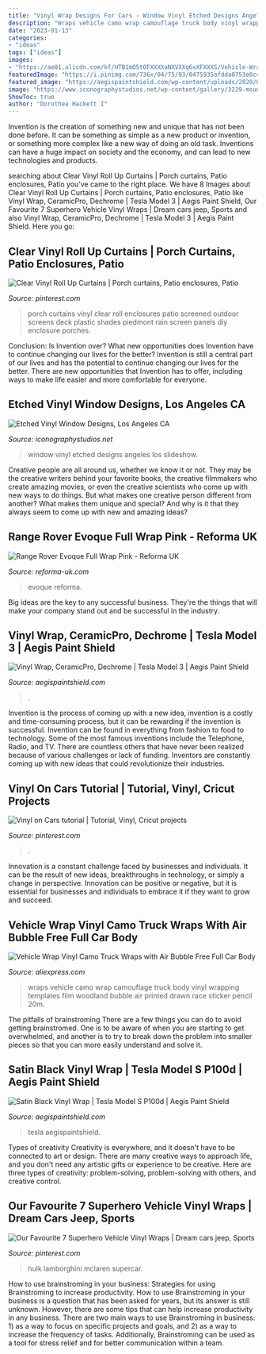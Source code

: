 ```yaml
---
title: "Vinyl Wrap Designs For Cars - Window Vinyl Etched Designs Angeles Los Slideshow"
description: "Wraps vehicle camo wrap camouflage truck body vinyl wrapping templates film woodland bubble air printed drawn race sticker pencil 20m"
date: "2023-01-13"
categories:
- "ideas"
tags: ["ideas"]
images:
- "https://ae01.alicdn.com/kf/HTB1mO5tOFXXXXaNXVXXq6xXFXXXS/Vehicle-Wrap-Vinyl-Camo-Truck-Wraps-with-Air-Bubble-Free-Full-Car-Body-Wrapping-Camouflage-Printed.jpg"
featuredImage: "https://i.pinimg.com/736x/04/75/93/0475935afdda0753e0c4261be50488ef--cricut-vinyls.jpg"
featured_image: "https://aegispaintshield.com/wp-content/uploads/2020/03/E33199D1-51FF-424D-A959-0ECE140D47B4-scaled.jpg"
image: "https://www.iconographystudios.net/wp-content/gallery/3229-mountaingate-window-etch/etched_window_vinyl_26.gif"
ShowToc: true
author: "Dorothea Hackett I"
---
```



Invention is the creation of something new and unique that has not been done before. It can be something as simple as a new product or invention, or something more complex like a new way of doing an old task. Inventions can have a huge impact on society and the economy, and can lead to new technologies and products.

	

		
searching about Clear Vinyl Roll Up Curtains | Porch curtains, Patio enclosures, Patio you've came to the right place. We have 8 Images about Clear Vinyl Roll Up Curtains | Porch curtains, Patio enclosures, Patio like Vinyl Wrap, CeramicPro, Dechrome | Tesla Model 3 | Aegis Paint Shield, Our Favourite 7 Superhero Vehicle Vinyl Wraps | Dream cars jeep, Sports and also Vinyl Wrap, CeramicPro, Dechrome | Tesla Model 3 | Aegis Paint Shield. Here you go:
		
    
## Clear Vinyl Roll Up Curtains | Porch Curtains, Patio Enclosures, Patio

<img loading=lazy src="https://i.pinimg.com/736x/a7/45/43/a745436eba3ad5df78beeb05c0d6ab07--vinyl-roll-porch-curtains.jpg" onerror="this.onerror=null;this.src='https://tse1.mm.bing.net/th?id=OIP.B0C8-DDjFKqFVTJJsTRyggHaJ3&amp;pid=15.1';" alt="Clear Vinyl Roll Up Curtains | Porch curtains, Patio enclosures, Patio">

_Source: pinterest.com_

>porch curtains vinyl clear roll enclosures patio screened outdoor screens deck plastic shades piedmont rain screen panels diy enclosure porches. 

	

Conclusion: Is Invention over? What new opportunities does Invention have to continue changing our lives for the better?
Invention is still a central part of our lives and has the potential to continue changing our lives for the better. There are new opportunities that Invention has to offer, including ways to make life easier and more comfortable for everyone.

    
## Etched Vinyl Window Designs, Los Angeles CA

<img loading=lazy src="https://www.iconographystudios.net/wp-content/gallery/3229-mountaingate-window-etch/etched_window_vinyl_26.gif" onerror="this.onerror=null;this.src='https://tse3.mm.bing.net/th?id=OIP.kOqLKQsOSedgFtFa71GFYgHaFj&amp;pid=15.1';" alt="Etched Vinyl Window Designs, Los Angeles CA">

_Source: iconographystudios.net_

>window vinyl etched designs angeles los slideshow. 

	

Creative people are all around us, whether we know it or not. They may be the creative writers behind your favorite books, the creative filmmakers who create amazing movies, or even the creative scientists who come up with new ways to do things. But what makes one creative person different from another? What makes them unique and special? And why is it that they always seem to come up with new and amazing ideas?

    
## Range Rover Evoque Full Wrap Pink - Reforma UK

<img loading=lazy src="https://reforma-uk.com/wp-content/uploads/2019/11/Range-rover-Evoque-Pink-Wrap_0003_Pink-Range-Rover-Evoque-Wrap_0004_IMG_0348.jpg);" onerror="this.onerror=null;this.src='https://tse3.mm.bing.net/th?id=OIP.mAEFC3SQzmzY-rUy8KzHAwHaE8&amp;pid=15.1';" alt="Range Rover Evoque Full Wrap Pink - Reforma UK">

_Source: reforma-uk.com_

>evoque reforma. 

	

Big ideas are the key to any successful business. They're the things that will make your company stand out and be successful in the industry.

    
## Vinyl Wrap, CeramicPro, Dechrome | Tesla Model 3 | Aegis Paint Shield

<img loading=lazy src="https://aegispaintshield.com/wp-content/uploads/2020/03/E33199D1-51FF-424D-A959-0ECE140D47B4-scaled.jpg" onerror="this.onerror=null;this.src='https://tse2.mm.bing.net/th?id=OIP.FvWMTu1VEASJCXBzZBFguwHaJ4&amp;pid=15.1';" alt="Vinyl Wrap, CeramicPro, Dechrome | Tesla Model 3 | Aegis Paint Shield">

_Source: aegispaintshield.com_

>. 

	

Invention is the process of coming up with a new idea, invention is a costly and time-consuming process, but it can be rewarding if the invention is successful. Invention can be found in everything from fashion to food to technology. Some of the most famous inventions include the Telephone, Radio, and TV. There are countless others that have never been realized because of various challenges or lack of funding. Inventors are constantly coming up with new ideas that could revolutionize their industries.

    
## Vinyl On Cars Tutorial | Tutorial, Vinyl, Cricut Projects

<img loading=lazy src="https://i.pinimg.com/736x/04/75/93/0475935afdda0753e0c4261be50488ef--cricut-vinyls.jpg" onerror="this.onerror=null;this.src='https://tse4.mm.bing.net/th?id=OIP.PhfiKOPUvc7e4HZB0_4S0AHaFj&amp;pid=15.1';" alt="Vinyl on Cars tutorial | Tutorial, Vinyl, Cricut projects">

_Source: pinterest.com_

>. 

	

Innovation is a constant challenge faced by businesses and individuals. It can be the result of new ideas, breakthroughs in technology, or simply a change in perspective. Innovation can be positive or negative, but it is essential for businesses and individuals to embrace it if they want to grow and succeed.

    
## Vehicle Wrap Vinyl Camo Truck Wraps With Air Bubble Free Full Car Body

<img loading=lazy src="https://ae01.alicdn.com/kf/HTB1mO5tOFXXXXaNXVXXq6xXFXXXS/Vehicle-Wrap-Vinyl-Camo-Truck-Wraps-with-Air-Bubble-Free-Full-Car-Body-Wrapping-Camouflage-Printed.jpg" onerror="this.onerror=null;this.src='https://tse2.mm.bing.net/th?id=OIP.qJL0tVBWKNo0FxZW1PeZ8QHaHa&amp;pid=15.1';" alt="Vehicle Wrap Vinyl Camo Truck Wraps with Air Bubble Free Full Car Body">

_Source: aliexpress.com_

>wraps vehicle camo wrap camouflage truck body vinyl wrapping templates film woodland bubble air printed drawn race sticker pencil 20m. 

	

The pitfalls of brainstroming
There are a few things you can do to avoid getting brainstromed. One is to be aware of when you are starting to get overwhelmed, and another is to try to break down the problem into smaller pieces so that you can more easily understand and solve it.

    
## Satin Black Vinyl Wrap | Tesla Model S P100d | Aegis Paint Shield

<img loading=lazy src="https://aegispaintshield.com/wp-content/uploads/2019/09/Tesla-Model-S-Satin-Black-6.jpg" onerror="this.onerror=null;this.src='https://tse2.mm.bing.net/th?id=OIP.qkQpx5-cs4syA7oHTLf_9gHaJ4&amp;pid=15.1';" alt="Satin Black Vinyl Wrap | Tesla Model S P100d | Aegis Paint Shield">

_Source: aegispaintshield.com_

>tesla aegispaintshield. 

	

Types of creativity
Creativity is everywhere, and it doesn't have to be connected to art or design. There are many creative ways to approach life, and you don't need any artistic gifts or experience to be creative. Here are three types of creativity: problem-solving, problem-solving with others, and creative control.

    
## Our Favourite 7 Superhero Vehicle Vinyl Wraps | Dream Cars Jeep, Sports

<img loading=lazy src="https://i.pinimg.com/736x/97/e6/4a/97e64ac957a47313e07607ebb2e0f60b.jpg" onerror="this.onerror=null;this.src='https://tse4.mm.bing.net/th?id=OIP.KGj92IlemCAgy2woIHgjOAHaGr&amp;pid=15.1';" alt="Our Favourite 7 Superhero Vehicle Vinyl Wraps | Dream cars jeep, Sports">

_Source: pinterest.com_

>hulk lamborghini mclaren supercar. 

	

How to use brainstroming in your business: Strategies for using Brainstroming to increase productivity.
How to use Brainstroming in your business is a question that has been asked for years, but its answer is still unknown. However, there are some tips that can help increase productivity in any business. 
There are two main ways to use Brainstroming in business: 1) as a way to focus on specific projects and goals, and 2) as a way to increase the frequency of tasks. Additionally, Brainstroming can be used as a tool for stress relief and for better communication within a team.

